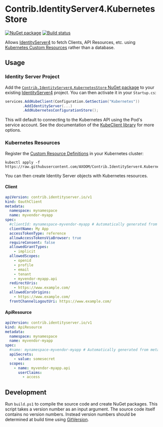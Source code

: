 # Contrib.IdentityServer4.KubernetesStore

[![NuGet package](https://img.shields.io/nuget/v/Contrib.IdentityServer4.KubernetesStore.svg)](https://www.nuget.org/packages/Contrib.IdentityServer4.KubernetesStore/)
[![Build status](https://img.shields.io/appveyor/ci/AXOOM/contrib-identityserver4-kubernetesstore.svg)](https://ci.appveyor.com/project/AXOOM/contrib-identityserver4-kubernetesstore)

Allows [IdentityServer4](http://docs.identityserver.io) to fetch Clients, API Resources, etc. using [Kubernetes Custom Resources](https://kubernetes.io/docs/concepts/extend-kubernetes/api-extension/custom-resources/) rather than a database.

## Usage

### Identity Server Project

Add the [`Contrib.IdentityServer4.KubernetesStore` NuGet package](https://www.nuget.org/packages/Contrib.IdentityServer4.KubernetesStore/) to your existing [IdentityServer4](http://docs.identityserver.io) project. You can then activate it in your `Startup.cs`:

```csharp
services.AddKubeClient(Configuration.GetSection("Kubernetes"))
        .AddIdentityServer(...)
        .AddKubernetesConfigurationStore();
```

This will default to connecting to the Kubernetes API using the Pod's service account. See the documentation of the [KubeClient library](https://github.com/tintoy/dotnet-kube-client) for more options.

### Kubernetes Resources

Register the [Custom Resource Definitions](crd.yaml) in your Kubernetes cluster:

    kubectl apply -f https://raw.githubusercontent.com/AXOOM/Contrib.IdentityServer4.KubernetesStore/develop/crd.yaml

You can then create Identity Server objects with Kubernetes resources.

#### Client

```yaml
apiVersion: contrib.identityserver.io/v1
kind: OauthClient
metadata:
  namespace: mynamespace
  name: myvendor-myapp
spec:
  #clientId: mynamespace-myvendor-myapp # Automatically generated from meta.namespace+name
  clientName: My App
  accessTokenType: reference
  allowAccessTokensViaBrowser: true
  requireConsent: false
  allowedGrantTypes:
    - implicit
  allowedScopes:
    - openid
    - profile
    - email
    - tenant
    - myvendor-myapp.api
  redirectUris:
    - https://www.example.com/
  allowedCorsOrigins:
    - https://www.example.com/
  frontChannelLogoutUri: https://www.example.com/
```

#### ApiResource

```yaml
apiVersion: contrib.identityserver.io/v1
kind: ApiResource
metadata:
  namespace: mynamespace
  name: myvendor-myapp
spec:
  #name: mynamespace-myvendor-myapp # Automatically generated from meta.namespace+name
  apiSecrets:
    - value: somesecret
  scopes:
    - name: myvendor-myapp.api
      userClaims:
        - access
```

## Development

Run `build.ps1` to compile the source code and create NuGet packages.
This script takes a version number as an input argument. The source code itself contains no version numbers. Instead version numbers should be determined at build time using [GitVersion](http://gitversion.readthedocs.io/).
